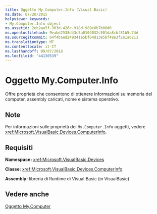 ```yaml
---
title: Oggetto My.Computer.Info (Visual Basic)
ms.date: 07/20/2015
helpviewer_keywords:
- My.Computer.Info object
ms.assetid: 2eb2aa5f-303d-426c-918d-989c8b7b08d0
ms.openlocfilehash: 9eabd2538d43c5a0104032c501da8cbf81b5c74d
ms.sourcegitcommit: 64f4baed249341e5bf64d1385bf48e3f2e1a0211
ms.translationtype: MT
ms.contentlocale: it-IT
ms.lasthandoff: 09/07/2018
ms.locfileid: "44130539"
---
```

# <a name="mycomputerinfo-object"></a>Oggetto My.Computer.Info
Offre proprietà che consentono di ottenere informazioni su memoria del computer, assembly caricati, nome e sistema operativo.  
  
## <a name="remarks"></a>Note  
 Per informazioni sulle proprietà dei `My.Computer.Info` oggetti, vedere <xref:Microsoft.VisualBasic.Devices.ComputerInfo>.  
  
## <a name="requirements"></a>Requisiti  
 **Namespace:** <xref:Microsoft.VisualBasic.Devices>  
  
 **Classe:** <xref:Microsoft.VisualBasic.Devices.ComputerInfo>  
  
 **Assembly:** libreria di Runtime di Visual Basic (in VisualBasic)  
  
## <a name="see-also"></a>Vedere anche  
 [Oggetto My.Computer](../../../visual-basic/language-reference/objects/my-computer-object.md)
